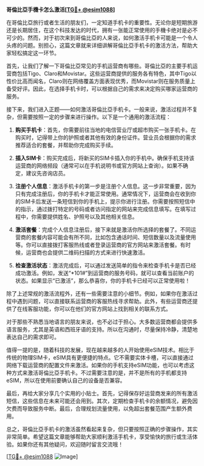 **哥倫比亞手機卡怎么激活[[TG💪+ @esim1088](https://t.me/s/esim1088)]**

在哥倫比亞旅行或者生活的朋友们，一定知道手机卡的重要性。无论你是短期旅游还是长期居住，在这个科技发达的时代，拥有一张能正常使用的手機卡绝对是必不可少的。然而，对于初次来到哥倫比亞的人来说，如何激活手机卡可能是一个令人头疼的问题。别担心，这篇文章就来详细讲解哥倫比亞手机卡的激活方法，帮助大家轻松搞定这一环节。

首先，让我们了解一下哥倫比亞常见的手机运营商有哪些。哥倫比亞的主要手机运营商包括Tigo、Claro和Movistar。这些运营商提供的服务各有特色，其中Tigo以性价比高而闻名，Claro则在网络覆盖方面表现优秀，而Movistar则在服务质量上备受好评。因此，在选择手机卡时，可以根据自己的需求来决定购买哪家运营商的服务。

接下来，我们进入正题——如何激活哥倫比亞手机卡。一般来说，激活过程并不复杂，但需要按照一定的步骤来进行操作。以下是一个通用的激活流程：

1. **购买手机卡**：首先，你需要前往当地的电信营业厅或超市购买一张手机卡。在购买时，记得带上你的护照或者其他有效的身份证件。营业员会根据你的需求推荐适合的套餐，并帮助你完成购买手续。

2. **插入SIM卡**：购买完成后，将新买的SIM卡插入你的手机中。确保手机支持该运营商的网络频段（通常可以在手机说明书或官方网站上查询）。如果不确定，建议先咨询店员。

3. **注册个人信息**：激活手机卡的第一步是注册个人信息。这一步非常重要，因为只有完成注册后，你的手机卡才能正常使用。通常情况下，运营商会在收到你的SIM卡后发送一条短信到你的手机上，提示你进行注册。你需要按照短信中的指示，通过拨打特定的号码或者访问指定的网站来完成信息填写。在填写过程中，你需要提供姓名、护照号以及其他相关信息。

4. **激活套餐**：完成个人信息注册后，接下来就是激活你所选择的套餐了。不同运营商的套餐内容可能会有所不同，比如包含通话时间、短信数量以及流量使用等。你可以直接拨打客服热线或者登录运营商的官方网站来激活套餐。有时候，运营商也会提供二维码扫描的方式来进行快速激活。

5. **检查激活状态**：激活完成后，可以通过发送简单的指令来检查手机卡是否已经成功激活。例如，发送“*101#”到运营商的服务号码，就可以查看当前账户的状态。如果显示“已激活”，那么恭喜你，你的手机卡已经可以正常使用啦！

除了上述常规的激活流程外，还有一些需要注意的小细节。例如，如果你在激活过程中遇到问题，可以直接联系运营商的客服热线寻求帮助。此外，有些运营商还提供了在线客服功能，你可以在他们的官方网站上找到相关的联系方式。

对于那些不熟悉当地语言的朋友来说，也不必过于担心。大多数运营商都会提供多语言服务，尤其是英语和西班牙语的支持。所以在沟通时，尽量保持冷静，清楚地表达自己的需求即可。

值得一提的是，随着科技的发展，现在越来越多的人开始使用eSIM技术。相比于传统的物理SIM卡，eSIM具有更便捷的特点。它不需要实体卡槽，可以直接通过网络下载运营商的配置文件来激活。如果你的手机支持eSIM功能，也可以考虑这种方式来激活哥倫比亞手机卡。不过需要注意的是，并不是所有的手机都支持eSIM，所以在使用前要确认自己的设备是否兼容。

最后，再给大家分享几个实用的小贴士。首先，记得保存好运营商发来的所有激活短信，这些信息在未来可能还会用到。其次，定期检查手机卡的余额情况，避免因欠费而导致服务中断。最后，合理规划流量使用，以免超出套餐范围产生额外费用。

总之，哥倫比亞手机卡的激活虽然看起来复杂，但只要按照正确的步骤操作，其实非常简单。希望这篇文章能够帮助大家顺利激活手机卡，享受愉快的旅行或生活体验。如果你还有其他疑问，欢迎随时留言交流哦！

[[TG💪+ @esim1088](https://t.me/s/esim1088) ![Image](https://i.postimg.cc/4NQfJmqS/Snipaste-2025-05-13-00-14-12.png)]